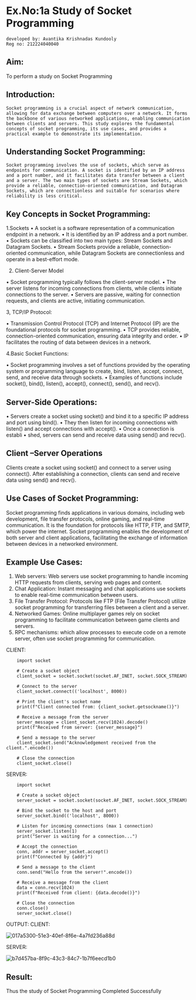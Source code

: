 # Ex.No:1a  	Study of Socket Programming

```
developed by: Avantika Krishnadas Kundooly
Reg no: 212224040040

```


## Aim: 
To perform a study on Socket Programming
## Introduction:

 	Socket programming is a crucial aspect of network communication, allowing for data exchange between computers over a network. It forms the backbone of various networked applications, enabling communication between clients and servers. This study explores the fundamental concepts of socket programming, its use cases, and provides a practical example to demonstrate its implementation.
## Understanding Socket Programming:
	Socket programming involves the use of sockets, which serve as endpoints for communication. A socket is identified by an IP address and a port number, and it facilitates data transfer between a client and a server. The two main types of sockets are Stream Sockets, which provide a reliable, connection-oriented communication, and Datagram Sockets, which are connectionless and suitable for scenarios where reliability is less critical.
## Key Concepts in Socket Programming:
1.Sockets
•	A socket is a software representation of a communication endpoint in a network.
•	It is identified by an IP address and a port number.
•	Sockets can be classified into two main types: Stream Sockets and Datagram Sockets.
•	Stream Sockets provide a reliable, connection-oriented communication, while Datagram Sockets are connectionless and operate in a best-effort mode.

2. Client-Server Model

•	Socket programming typically follows the client-server model.
•	The server listens for incoming connections from clients, while clients initiate connections to the server.
•	Servers are passive, waiting for connection requests, and clients are active, initiating communication.

3, TCP/IP Protocol:

•	Transmission Control Protocol (TCP) and Internet Protocol (IP) are the foundational protocols for socket programming.
•	TCP provides reliable, connection-oriented communication, ensuring data integrity and order.
•	IP facilitates the routing of data between devices in a network.

4.Basic Socket Functions:

•	Socket programming involves a set of functions provided by the operating system or programming language to create, bind, listen, accept, connect, send, and receive data through sockets.
•	Examples of functions include socket(), bind(), listen(), accept(), connect(), send(), and recv().

## Server-Side Operations:

•	Servers create a socket using socket() and bind it to a specific IP address and port using bind().
•	They then listen for incoming connections with listen() and accept connections with accept().
•	Once a connection is establi
•	shed, servers can send and receive data using send() and recv().

## Client –Server Operations

Clients create a socket using socket() and connect to a server using connect().
After establishing a connection, clients can send and receive data using send() and recv().

## Use Cases of Socket Programming:
Socket programming finds applications in various domains, including web development, file transfer protocols, online gaming, and real-time communication. It is the foundation for protocols like HTTP, FTP, and SMTP, which power the internet. Socket programming enables the development of both server and client applications, facilitating the exchange of information between devices in a networked environment.
## Example Use Cases:

1.	Web servers: Web servers use socket programming to handle incoming HTTP requests from clients, serving web pages and content.
2.	Chat Application: Instant messaging and chat applications use sockets to enable real-time communication between users.
3.	File Transfer Protocol: Protocols like FTP (File Transfer Protocol) utilize socket programming for transferring files between a client and a server.
4.	Networked Games: Online multiplayer games rely on socket programming to facilitate communication between game clients and servers.
5.	RPC mechanisms: which allow processes to execute code on a remote server, often use socket programming for communication.


CLIENT:

		import socket
		
		# Create a socket object
		client_socket = socket.socket(socket.AF_INET, socket.SOCK_STREAM)
		
		# Connect to the server
		client_socket.connect(('localhost', 8000))
		
		# Print the client's socket name
		print(f"Client connected from: {client_socket.getsockname()}")
		
		# Receive a message from the server
		server_message = client_socket.recv(1024).decode()
		print(f"Received from server: {server_message}")
		
		# Send a message to the server
		client_socket.send("Acknowledgement received from the client.".encode())
		
		# Close the connection
		client_socket.close()
		

SERVER:


		import socket
		
		# Create a socket object
		server_socket = socket.socket(socket.AF_INET, socket.SOCK_STREAM)
		
		# Bind the socket to the host and port
		server_socket.bind(('localhost', 8000))
		
		# Listen for incoming connections (max 1 connection)
		server_socket.listen(1)
		print("Server is waiting for a connection...")
		
		# Accept the connection
		conn, addr = server_socket.accept()
		print(f"Connected by {addr}")
		
		# Send a message to the client
		conn.send("Hello from the server!".encode())
		
		# Receive a message from the client
		data = conn.recv(1024)
		print(f"Received from client: {data.decode()}")
		
		# Close the connection
		conn.close()
		server_socket.close()

  OUTPUT:
  CLIENT:
  
  ![017a5300-51e3-40ef-8f6e-4a7fd236a88d](https://github.com/user-attachments/assets/4fb22cbb-0b48-4fc2-976b-3b67e0a0e10f)

  SERVER:

  ![b7d457ba-8f9c-43c3-84c7-1b7f6eecd1b0](https://github.com/user-attachments/assets/8117285e-66bd-47b5-9dec-d716ae73524b)


## Result:
Thus the study of Socket Programming Completed Successfully

